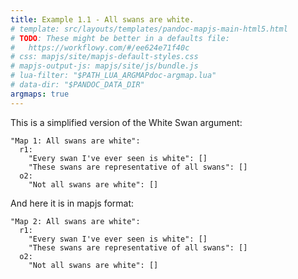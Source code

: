 ```yaml
---
title: Example 1.1 - All swans are white.
# template: src/layouts/templates/pandoc-mapjs-main-html5.html
# TODO: These might be better in a defaults file:
#   https://workflowy.com/#/ee624e71f40c
# css: mapjs/site/mapjs-default-styles.css
# mapjs-output-js: mapjs/site/js/bundle.js
# lua-filter: "$PATH_LUA_ARGMAPdoc-argmap.lua"
# data-dir: "$PANDOC_DATA_DIR"
argmaps: true
---
```


This is a simplified version of the White Swan argument:

```{#argmap1 .argmap .yaml name="Example 1: All swans are white"}
"Map 1: All swans are white":
  r1:
    "Every swan I've ever seen is white": []
    "These swans are representative of all swans": []
  o2:
    "Not all swans are white": []
```

And here it is in mapjs format:

```{#argmap2 .argmap .yaml name="Example 1: All swans are white" to="js"}
"Map 2: All swans are white":
  r1:
    "Every swan I've ever seen is white": []
    "These swans are representative of all swans": []
  o2:
    "Not all swans are white": []
```
